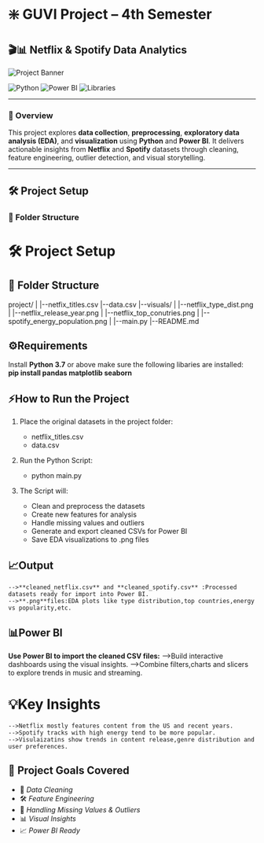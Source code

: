 # ❇️ GUVI Project – 4th Semester  
## 🎬📊 Netflix & Spotify Data Analytics

![Project Banner](C:\Users\HP\OneDrive\Desktop) <!-- Optional: Replace with actual image URL or remove this line -->

![Python](https://img.shields.io/badge/Python-3.7%2B-blue)
![Power BI](https://img.shields.io/badge/Tool-Power%20BI-yellow)
![Libraries](https://img.shields.io/badge/Libraries-pandas%2C%20matplotlib%2C%20seaborn-lightgrey)

---

### 📌 Overview

This project explores **data collection**, **preprocessing**, **exploratory data analysis (EDA)**, and **visualization** using **Python** and **Power BI**. It delivers actionable insights from **Netflix** and **Spotify** datasets through cleaning, feature engineering, outlier detection, and visual storytelling.

---

## 🛠️ Project Setup

### 📁 Folder Structure


 # 🛠️ Project Setup
 ## 📁 Folder Structure
  project/
  |
  |--netfix_titles.csv
  |--data.csv
  |--visuals/
  |  |--netflix_type_dist.png
  |  |--netflix_release_year.png
  |  |--netflix_top_conutries.png
  |  |--spotify_energy_population.png
  |
  |--main.py
  |--README.md

  ## ⚙️Requirements
  Install **Python 3.7** or above make sure the following libaries are installed:
  **pip install pandas matplotlib seaborn**

 ## ⚡How to Run the Project

1. Place the original datasets in the project folder:  
   - netflix_titles.csv  
   - data.csv

2. Run the Python Script:  
   - python main.py

3. The Script will:  
   - Clean and preprocess the datasets  
   - Create new features for analysis  
   - Handle missing values and outliers  
   - Generate and export cleaned CSVs for Power BI  
   - Save EDA visualizations to .png files

  ## 📈Output
    -->**cleaned_netflix.csv** and **cleaned_spotify.csv** :Processed datasets ready for import into Power BI.
    -->**.png**files:EDA plots like type distribution,top countries,energy vs popularity,etc.

  ## 📊Power BI
  **Use Power BI to import the cleaned CSV files:**
    -->Build interactive dashboards using the visual insights.
    -->Combine filters,charts and slicers to explore trends in music and streaming.

  # 💡Key Insights
    -->Netflix mostly features content from the US and recent years.
    -->Spotify tracks with high energy tend to be more popular.
    -->Visulaizatins show trends in content release,genre distribution and user preferences.

## 🎯 Project Goals Covered

- 🧹 *Data Cleaning*  
- 🛠 *Feature Engineering*  
- 🧩 *Handling Missing Values & Outliers*  
- 📊 *Visual Insights*  
- 📈 *Power BI Ready*

  

